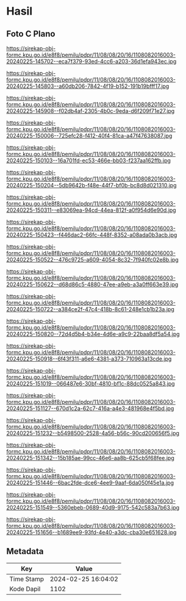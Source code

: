 # Hasil

## Foto C Plano

https://sirekap-obj-formc.kpu.go.id/e8f8/pemilu/pdpr/11/08/08/20/16/1108082016003-20240225-145702--eca7f379-93ed-4cc6-a203-36d1efa943ec.jpg

https://sirekap-obj-formc.kpu.go.id/e8f8/pemilu/pdpr/11/08/08/20/16/1108082016003-20240225-145803--a60db206-7842-4f19-b152-191b19bfff17.jpg

https://sirekap-obj-formc.kpu.go.id/e8f8/pemilu/pdpr/11/08/08/20/16/1108082016003-20240225-145908--f02db4af-2305-4b0c-9eda-d6f209f71e27.jpg

https://sirekap-obj-formc.kpu.go.id/e8f8/pemilu/pdpr/11/08/08/20/16/1108082016003-20240225-150006--725efc28-f412-40f4-81ca-a47f47638087.jpg

https://sirekap-obj-formc.kpu.go.id/e8f8/pemilu/pdpr/11/08/08/20/16/1108082016003-20240225-150103--16a701fd-ec53-466e-bb03-f237aa162ffb.jpg

https://sirekap-obj-formc.kpu.go.id/e8f8/pemilu/pdpr/11/08/08/20/16/1108082016003-20240225-150204--5db9642b-f48e-44f7-bf0b-bc8d8d021310.jpg

https://sirekap-obj-formc.kpu.go.id/e8f8/pemilu/pdpr/11/08/08/20/16/1108082016003-20240225-150311--e83069ea-94cd-44ea-812f-a0f954d6e90d.jpg

https://sirekap-obj-formc.kpu.go.id/e8f8/pemilu/pdpr/11/08/08/20/16/1108082016003-20240225-150423--f446dac2-66fc-448f-8352-a08ada0b3acb.jpg

https://sirekap-obj-formc.kpu.go.id/e8f8/pemilu/pdpr/11/08/08/20/16/1108082016003-20240225-150522--476c9725-a609-4054-8c32-7f940fc02e8b.jpg

https://sirekap-obj-formc.kpu.go.id/e8f8/pemilu/pdpr/11/08/08/20/16/1108082016003-20240225-150622--d68d86c5-4880-47ee-a9eb-a3a0ff663e39.jpg

https://sirekap-obj-formc.kpu.go.id/e8f8/pemilu/pdpr/11/08/08/20/16/1108082016003-20240225-150722--a384ce2f-47c4-418b-8c61-248e1cb1b23a.jpg

https://sirekap-obj-formc.kpu.go.id/e8f8/pemilu/pdpr/11/08/08/20/16/1108082016003-20240225-150820--72d4d5b4-b34e-4d6e-a9c9-22baa8df5a54.jpg

https://sirekap-obj-formc.kpu.go.id/e8f8/pemilu/pdpr/11/08/08/20/16/1108082016003-20240225-150918--6f43f311-a6e6-4381-a373-710963a13cde.jpg

https://sirekap-obj-formc.kpu.go.id/e8f8/pemilu/pdpr/11/08/08/20/16/1108082016003-20240225-151019--066487e6-30bf-4810-bf1c-88dc0525a843.jpg

https://sirekap-obj-formc.kpu.go.id/e8f8/pemilu/pdpr/11/08/08/20/16/1108082016003-20240225-151127--670d1c2a-62c7-416a-a4e3-481968e4f5bd.jpg

https://sirekap-obj-formc.kpu.go.id/e8f8/pemilu/pdpr/11/08/08/20/16/1108082016003-20240225-151232--b5498500-2528-4a56-b56c-90cd200656f5.jpg

https://sirekap-obj-formc.kpu.go.id/e8f8/pemilu/pdpr/11/08/08/20/16/1108082016003-20240225-151342--15b185ae-99cc-46e6-aa8b-625cb5f68fee.jpg

https://sirekap-obj-formc.kpu.go.id/e8f8/pemilu/pdpr/11/08/08/20/16/1108082016003-20240225-151446--6bac2fde-dce6-4ee9-9aaf-6da050f45e1a.jpg

https://sirekap-obj-formc.kpu.go.id/e8f8/pemilu/pdpr/11/08/08/20/16/1108082016003-20240225-151549--5360ebeb-0689-40d9-9175-542c583a7b63.jpg

https://sirekap-obj-formc.kpu.go.id/e8f8/pemilu/pdpr/11/08/08/20/16/1108082016003-20240225-151656--b1689ee9-93fd-4e40-a3dc-cba30e651628.jpg


## Metadata

| Key        | Value               |
| ---------- | ------------------- |
| Time Stamp | 2024-02-25 16:04:02 |
| Kode Dapil | 1102                |



